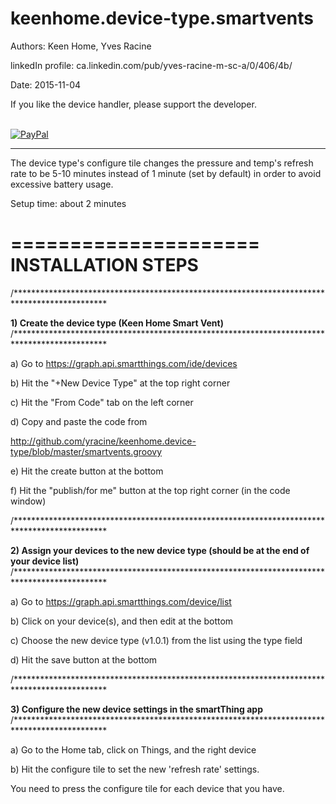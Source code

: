 # keenhome.device-type.smartvents

Authors:             Keen Home, Yves Racine

linkedIn profile:   ca.linkedin.com/pub/yves-racine-m-sc-a/0/406/4b/

Date:               2015-11-04

If you like the device handler, please support the developer.

<br/> [![PayPal](https://www.paypalobjects.com/en_US/i/btn/btn_donate_SM.gif)](
https://www.paypal.com/cgi-bin/webscr?cmd=_donations&business=yracine%40yahoo%2ecom&lc=US&item_name=Maisons%20ecomatiq&no_note=0&currency_code=USD&bn=PP%2dDonationsBF%3abtn_donateCC_LG%2egif%3aNonHostedGuest)

**************************************************************************************************

The device type's configure tile changes the pressure and temp's refresh rate to be 5-10 minutes instead of 1 minute (set by default) in order to avoid excessive battery usage.

Setup time: about 2 minutes

=====================
INSTALLATION STEPS
=====================

/*********************************************************************************************

<b>1) Create the device type (Keen Home Smart Vent)</b>
/*********************************************************************************************

a) Go to https://graph.api.smartthings.com/ide/devices

b) Hit the "+New Device Type" at the top right corner

c) Hit the "From Code" tab on the left corner

d) Copy and paste the code from 

http://github.com/yracine/keenhome.device-type/blob/master/smartvents.groovy

e) Hit the create button at the bottom

f) Hit the "publish/for me" button at the top right corner (in the code window)

/*********************************************************************************************

<b>2) Assign your devices to the new device type (should be at the end of your device list)</b>
/*********************************************************************************************

a) Go to https://graph.api.smartthings.com/device/list

b) Click on your device(s), and then edit at the bottom

c) Choose the new device type (v1.0.1) from the list using the type field

d) Hit the save button at the bottom

/*********************************************************************************************

<b>3) Configure the new device settings in the smartThing app</b>
/*********************************************************************************************

a) Go to the Home tab, click on Things, and the right device

b) Hit the configure tile to set the new 'refresh rate' settings.

You need to press the configure tile for each device that you have.
